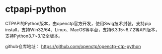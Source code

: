 # ctpapi-python

CTPAPI的Python版本，由openctp官方开发，使用Swig技术封装，支持pip install，支持Win32/64、Linux、MacOS等平台，支持6.3.15~6.7.2等API版本，支持Python3.7~3.12全版本。

github仓库地址： https://github.com/openctp/openctp-ctp-python
